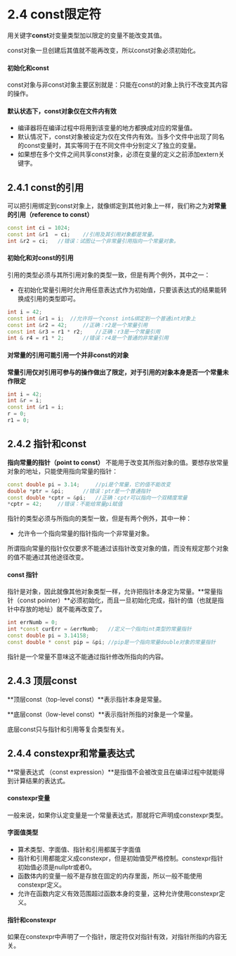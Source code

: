 # 2.4 const限定符

用关键字**const**对变量类型加以限定的变量不能改变其值。

const对象一旦创建后其值就不能再改变，所以const对象必须初始化。

#### 初始化和const

const对象与非const对象主要区别就是：只能在const的对象上执行不改变其内容的操作。

#### 默认状态下，const对象仅在文件内有效

- 编译器将在编译过程中将用到该变量的地方都换成对应的常量值。
- 默认情况下，const对象被设定为仅在文件内有效。当多个文件中出现了同名的const变量时，其实等同于在不同文件中分别定义了独立的变量。
- 如果想在多个文件之间共享const对象，必须在变量的定义之前添加extern关键字。



## 2.4.1 const的引用

可以把引用绑定到const对象上，就像绑定到其他对象上一样，我们称之为**对常量的引用（reference to const）**

```c++
const int ci = 1024;
const int &r1  = ci;	//引用及其引用对象都是常量。
int &r2 = ci;	//错误：试图让一个非常量引用指向一个常量对象。
```

#### 初始化和对const的引用

引用的类型必须与其所引用对象的类型一致，但是有两个例外，其中之一：

- 在初始化常量引用时允许用任意表达式作为初始值，只要该表达式的结果能转换成引用的类型即可。

```c++
int i = 42;
const int &r1 = i;	//允许将一个const int&绑定到一个普通int对象上
const int &r2 = 42;		//正确：r2是一个常量引用
const int &r3 = r1 * r2;	//正确：r3是一个常量引用	
int & r4 = r1 * 2;		//错误：r4是一个普通的非常量引用
```

#### 对常量的引用可能引用一个并非const的对象

**常量引用仅对引用可参与的操作做出了限定，对于引用的对象本身是否一个常量未作限定**

```c++
int i = 42;
int &r = i;
const int &r1 = i;
r = 0;
r1 = 0;
```



## 2.4.2 指针和const

**指向常量的指针（point to const）** 不能用于改变其所指对象的值。要想存放常量对象的地址，只能使用指向常量的指针：

```c++
const double pi = 3.14;		//pi是个常量，它的值不能改变
double *ptr = &pi;		//错误：ptr是一个普通指针
const double *cptr = &pi;	//正确：cptr可以指向一个双精度常量
*cptr = 42;		//错误：不能给常量pi赋值
```

指针的类型必须与所指向的类型一致，但是有两个例外，其中一种：

- 允许令一个指向常量的指针指向一个非常量对象。

所谓指向常量的指针仅仅要求不能通过该指针改变对象的值，而没有规定那个对象的值不能通过其他途径改变。

#### const 指针

指针是对象，因此就像其他对象类型一样，允许把指针本身定为常量。**常量指针（const pointer）**必须初始化，而且一旦初始化完成，指针的值（也就是指针中存放的地址）就不能再改变了。

```c++
int errNumb = 0;
int *const curErr = &errNumb;	//定义一个指向int类型的常量指针
const double pi = 3.14158;
const double * const pip = &pi;	//pip是一个指向常量double对象的常量指针
```

指针是一个常量不意味这不能通过指针修改所指向的内容。



## 2.4.3 顶层const

**顶层const（top-level const）**表示指针本身是常量。

**底层const（low-level const）**表示指针所指的对象是一个常量。

底层const只与指针和引用等复合类型有关。



## 2.4.4 constexpr和常量表达式

**常量表达式 （const expression）**是指值不会被改变且在编译过程中就能得到计算结果的表达式。

#### constexpr变量

一般来说，如果你认定变量是一个常量表达式，那就将它声明成constexpr类型。

#### 字面值类型

- 算术类型、字面值、指针和引用都属于字面值
- 指针和引用都能定义成constexpr，但是初始值受严格控制。constexpr指针初始值必须是nullptr或者0。
- 函数体内的变量一般不是存放在固定的内存里面，所以一般不能使用constexpr定义。
- 允许在函数内定义有效范围超过函数本身的变量，这种允许使用constexpr定义。

#### 指针和constexpr

 如果在constexpr中声明了一个指针，限定符仅对指针有效，对指针所指的内容无关。
